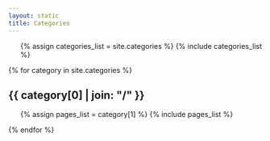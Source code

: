 ```yaml
---
layout: static
title: Categories
---
```


<ul class="tag_box inline">
  {% assign categories_list = site.categories %}
  {% include categories_list %}
</ul>


{% for category in site.categories %}
  <h2 id="{{ category[0] }}-ref">{{ category[0] | join: "/" }}</h2>
  <ul>
    {% assign pages_list = category[1] %}  
    {% include pages_list %}
  </ul>
{% endfor %}

